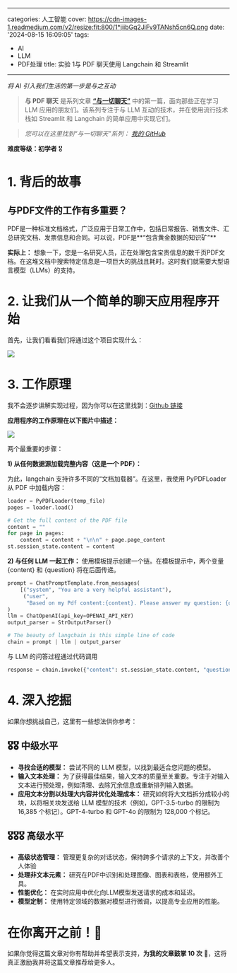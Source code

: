 
---
categories: 人工智能
cover: https://cdn-images-1.readmedium.com/v2/resize:fit:800/1*jiibGq2JiFv9TANsh5cn6Q.png
date: '2024-08-15 16:09:05'
tags:
  - AI
  - LLM
  - PDF处理
title: 实验 1与 PDF 聊天使用 Langchain 和 Streamlit

---


*将 AI 引入我们生活的第一步是与之互动*

> **与 PDF 聊天** 是系列文章 [**“与一切聊天”**](https://github.com/S0NM/chat-with-everything/) 中的第一篇，面向那些正在学习 LLM 应用的朋友们。该系列专注于与 LLM 互动的技术，并在使用流行技术栈如 Streamlit 和 Langchain 的简单应用中实现它们。

> *您可以在这里找到“与一切聊天”系列： [我的 GitHub](https://github.com/S0NM/chat-with-everything)*

**难度等级：初学者** 🎖️

# 1. 背后的故事

## 与PDF文件的工作有多重要？

PDF是一种标准文档格式，广泛应用于日常工作中，包括日常报告、销售文件、汇总研究文档、发票信息和合同。可以说，PDF是**“包含黄金数据的知识矿”**



**实际上：** 想象一下，您是一名研究人员，正在处理包含宝贵信息的数千页PDF文档。在这堆文档中搜索特定信息是一项巨大的挑战且耗时。这时我们就需要大型语言模型（LLMs）的支持。

# 2. 让我们从一个简单的聊天应用程序开始

首先，让我们看看我们将通过这个项目实现什么：

![](https://cdn-images-1.readmedium.com/v2/resize:fit:800/1*7cmVyy-Br-qzseGsnhcPxA.gif)

# 3. 工作原理

我不会逐步讲解实现过程，因为你可以在这里找到：[Github 链接](https://github.com/S0NM/chat-with-everything/tree/main/chat-with-pdf)

**应用程序的工作原理在以下图片中描述：**

![](https://cdn-images-1.readmedium.com/v2/resize:fit:800/1*vryZbthoMMriUIrSrLLKfg.png)

两个最重要的步骤：

**1) 从任何数据源加载完整内容（这是一个 PDF）：**

为此，langchain 支持许多不同的“文档加载器”。在这里，我使用 PyPDFLoader 从 PDF 中加载内容：


```python
loader = PyPDFLoader(temp_file)  
pages = loader.load()

# Get the full content of the PDF file  
content = ""  
for page in pages:  
    content = content + "\n\n" + page.page_content  
st.session_state.content = content
```
**2) 与任何 LLM 一起工作：** 使用模板提示创建一个链。在模板提示中，两个变量 {content} 和 {question} 将在后面传递。


```python
prompt = ChatPromptTemplate.from_messages(  
    [("system", "You are a very helpful assistant"),  
     ("user",  
      "Based on my Pdf content:{content}. Please answer my question: {question}. Please use the language that I used in the question")]  
)  
llm = ChatOpenAI(api_key=OPENAI_API_KEY)  
output_parser = StrOutputParser()

# The beauty of langchain is this simple line of code  
chain = prompt | llm | output_parser
```
与 LLM 的问答过程通过代码调用


```python
response = chain.invoke({"content": st.session_state.content, "question": question})
```

# 4. 深入挖掘

如果你想挑战自己，这里有一些想法供你参考：

## 🎖️🎖️ 中级水平

* **寻找合适的模型：** 尝试不同的 LLM 模型，以找到最适合您问题的模型。
* **输入文本处理：** 为了获得最佳结果，输入文本的质量至关重要。专注于对输入文本进行预处理，例如清理、去除冗余信息或重新排列输入数据。
* **应用文本分割以处理大内容并优化处理成本：** 研究如何将大文档拆分成较小的块，以将相关块发送给 LLM 模型的技术（例如，GPT-3.5-turbo 的限制为 16,385 个标记）。GPT-4-turbo 和 GPT-4o 的限制为 128,000 个标记。

## 🎖️🎖️🎖️ 高级水平

* **高级状态管理：** 管理更复杂的对话状态，保持跨多个请求的上下文，并改善个人体验
* **处理非文本元素：** 研究在PDF中识别和处理图像、图表和表格，使用额外工具。
* **性能优化：** 在实时应用中优化向LLM模型发送请求的成本和延迟。
* **模型定制：** 使用特定领域的数据对模型进行微调，以提高专业应用的性能。

# 在你离开之前！🤟

如果你觉得这篇文章对你有帮助并希望表示支持，**为我的文章鼓掌 10 次** 👏，这将真正激励我并将这篇文章推荐给更多人。
